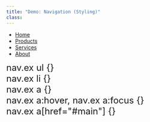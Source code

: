 ```yaml
---
title: "Demo: Navigation (Styling)"
class:
---
```

<nav label="main" class="ex">
  <ul>
    <li><a href="home.html">Home</a></li>
    <li><a href="#main">Products</a></li>
    <li><a href="services.html">Services</a></li>
    <li><a href="about.html">About</a></li>
  </ul>
</nav>

<style style="display: block; height: 4em; font-size: 1.5rem; white-space: pre-wrap;" contenteditable="true">nav.ex ul {}
nav.ex li {}
nav.ex a {}
nav.ex a:hover, nav.ex a:focus {}
nav.ex a[href="#main"] {}
</style>